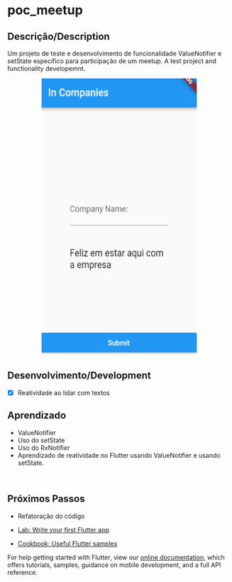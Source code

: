 # poc_meetup

## Descrição/Description
Um projeto de teste e desenvolvimento de funcionalidade ValueNotifier e setState específico para participação de um meetup. 
A test project and functionality developemnt.


<p align="center">
    <img width="350" height="625" src="assets/images/screenshot.png">
</p>

## Desenvolvimento/Development
- [x] Reatividade ao lidar com textos


## Aprendizado
- ValueNotifier
- Uso do setState
- Uso do RxNotifier
- Aprendizado de reatividade no Flutter usando ValueNotifier e usando setState.


<br>

## Próximos Passos
- Refatoração do código

- [Lab: Write your first Flutter app](https://flutter.dev/docs/get-started/codelab)
- [Cookbook: Useful Flutter samples](https://flutter.dev/docs/cookbook)

For help getting started with Flutter, view our
[online documentation](https://flutter.dev/docs), which offers tutorials,
samples, guidance on mobile development, and a full API reference.